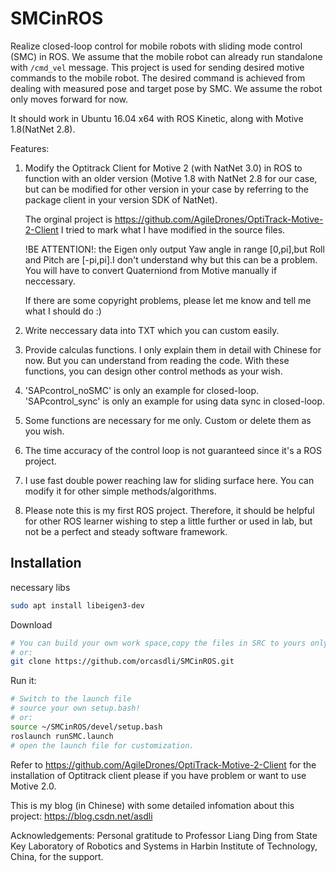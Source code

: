 # SMCinROS

Realize closed-loop control for mobile robots with sliding mode control (SMC) in ROS. We assume that the mobile robot can already run standalone with ``/cmd_vel`` message. This project is used for sending desired motive commands to the mobile robot. The desired command is achieved from dealing with measured pose and target pose by SMC. We assume the robot only moves forward for now.

It should work in Ubuntu 16.04 x64 with ROS Kinetic, along with Motive 1.8(NatNet 2.8).

Features:
1. Modify the Optitrack Client for Motive 2 (with NatNet 3.0) in ROS to function with an older version (Motive 1.8 with NatNet 2.8 for our case, but can be modified for other version in your case by referring to the package client in your version SDK of NatNet).

	The orginal project is https://github.com/AgileDrones/OptiTrack-Motive-2-Client
	I tried to mark what I have modified in the source files.

	!BE ATTENTION!: the Eigen only output Yaw angle in range [0,pi],but Roll and Pitch are [-pi,pi].I don't understand why but this can be a problem. You will have to convert Quaterniond from Motive manually if neccessary.

	If there are some copyright problems, please let me know and tell me what I should do :)

2. Write neccessary data into TXT which you can custom easily.
3. Provide calculas functions. I only explain them in detail with Chinese for now. But you can understand from reading the code. With these functions, you can design other control methods as your wish.
4. 'SAPcontrol_noSMC' is only an example for closed-loop. 'SAPcontrol_sync' is only an example for using data sync in closed-loop.
5. Some functions are necessary for me only. Custom or delete them as you wish.
6. The time accuracy of the control loop is not guaranteed since it's a ROS project.
7. I use fast double power reaching law for sliding surface here. You can modify it for other simple methods/algorithms.
8. Please note this is my first ROS project. Therefore, it should be helpful for other ROS learner wishing to step a little further or used in lab, but not be a perfect and steady software framework. 

## Installation

necessary libs
```bash
sudo apt install libeigen3-dev
````

Download
```bash
# You can build your own work space,copy the files in SRC to yours only and catkin_make.
# or:
git clone https://github.com/orcasdli/SMCinROS.git
````

Run it:
```bash
# Switch to the launch file
# source your own setup.bash! 
# or:
source ~/SMCinROS/devel/setup.bash
roslaunch runSMC.launch
# open the launch file for customization.
````



Refer to https://github.com/AgileDrones/OptiTrack-Motive-2-Client for the installation of Optitrack client please if you have problem or want to use Motive 2.0.

This is my blog (in Chinese) with some detailed infomation about this project:
https://blog.csdn.net/asdli

Acknowledgements:
Personal gratitude to Professor Liang Ding from State Key Laboratory of Robotics and Systems in  Harbin Institute of Technology, China, for the support. 



